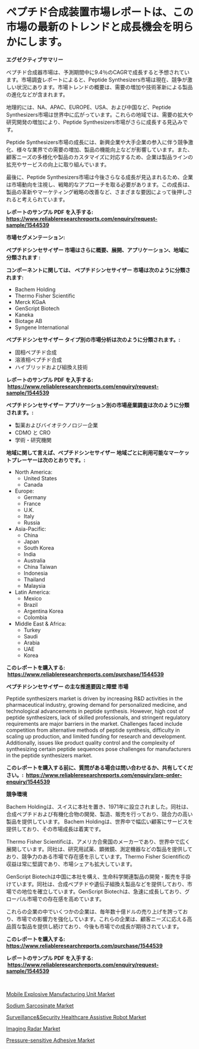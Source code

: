 <p><h1>ペプチド合成装置市場レポートは、この市場の最新のトレンドと成長機会を明らかにします。</h1></p><p><strong>エグゼクティブサマリー</strong></p>
<p><p>ペプチド合成器市場は、予測期間中に9.4％のCAGRで成長すると予想されています。市場調査レポートによると、Peptide Synthesizers市場は現在、競争が激しい状況にあります。市場トレンドの概要は、需要の増加や技術革新による製品の進化などが含まれます。</p><p>地理的には、NA、APAC、EUROPE、USA、および中国など、Peptide Synthesizers市場は世界中に広がっています。これらの地域では、需要の拡大や研究開発の増加により、Peptide Synthesizers市場がさらに成長する見込みです。</p><p>Peptide Synthesizers市場の成長には、新興企業や大手企業の参入に伴う競争激化、様々な業界での需要の増加、製品の機能向上などが影響しています。また、顧客ニーズの多様化や製品のカスタマイズに対応するため、企業は製品ラインの拡充やサービスの向上に取り組んでいます。</p><p>最後に、Peptide Synthesizers市場は今後さらなる成長が見込まれるため、企業は市場動向を注視し、戦略的なアプローチを取る必要があります。この成長は、製品の革新やマーケティング戦略の改善など、さまざまな要因によって後押しされると考えられています。</p></p>
<p><strong>レポートのサンプル PDF を入手する: <a href="https://www.reliableresearchreports.com/enquiry/request-sample/1544539">https://www.reliableresearchreports.com/enquiry/request-sample/1544539</a></strong></p>
<p><strong>市場セグメンテーション:</strong></p>
<p><strong> ペプチドシンセサイザー 市場はさらに概要、展開、アプリケーション、地域に分類されます :</strong></p>
<p><strong>コンポーネントに関しては、 ペプチドシンセサイザー 市場は次のように分類されます: &nbsp;</strong></p>
<p><ul><li>Bachem Holding</li><li>Thermo Fisher Scientific</li><li>Merck KGaA</li><li>GenScript Biotech</li><li>Kaneka</li><li>Biotage AB</li><li>Syngene International</li></ul></p>
<p><strong> ペプチドシンセサイザー タイプ別の市場分析は次のように分類されます。:</strong></p>
<p><ul><li>固相ペプチド合成</li><li>溶液相ペプチド合成</li><li>ハイブリッドおよび組換え技術</li></ul></p>
<p><strong>レポートのサンプル PDF を入手する: &nbsp;<a href="https://www.reliableresearchreports.com/enquiry/request-sample/1544539">https://www.reliableresearchreports.com/enquiry/request-sample/1544539</a></strong></p>
<p><strong> ペプチドシンセサイザー アプリケーション別の市場産業調査は次のように分類されます。:</strong></p>
<p><ul><li>製薬およびバイオテクノロジー企業</li><li>CDMO と CRO</li><li>学術・研究機関</li></ul></p>
<p><strong>地域に関して言えば、ペプチドシンセサイザー 地域ごとに利用可能なマーケットプレーヤーは次のとおりです。:</strong></p>
<p><ul>
    <li>
        North America:
        <ul>
            <li>United States</li>
            <li>Canada</li>
        </ul>
    </li>
    <li>
        Europe:
        <ul>
            <li>Germany</li>
            <li>France</li>
            <li>U.K.</li>
            <li>Italy</li>
            <li>Russia</li>
        </ul>
    </li>
    <li>
        Asia-Pacific:
        <ul>
            <li>China</li>
            <li>Japan</li>
            <li>South Korea</li>
            <li>India</li>
            <li>Australia</li>
            <li>China Taiwan</li>
            <li>Indonesia</li>
            <li>Thailand</li>
            <li>Malaysia</li>
        </ul>
    </li>
    <li>
        Latin America:
        <ul>
            <li>Mexico</li>
            <li>Brazil</li>
            <li>Argentina Korea</li>
            <li>Colombia</li>
        </ul>
    </li>
    <li>
        Middle East & Africa:
        <ul>
            <li>Turkey</li>
            <li>Saudi</li>
            <li>Arabia</li>
            <li>UAE</li>
            <li>Korea</li>
        </ul>
    </li>
    </ul></p>
<p><strong>このレポートを購入する: &nbsp;<a href="https://www.reliableresearchreports.com/purchase/1544539">https://www.reliableresearchreports.com/purchase/1544539</a></strong></p>
<p><strong>ペプチドシンセサイザー の主な推進要因と障壁 市場</strong></p>
<p><p>Peptide synthesizers market is driven by increasing R&D activities in the pharmaceutical industry, growing demand for personalized medicine, and technological advancements in peptide synthesis. However, high cost of peptide synthesizers, lack of skilled professionals, and stringent regulatory requirements are major barriers in the market. Challenges faced include competition from alternative methods of peptide synthesis, difficulty in scaling up production, and limited funding for research and development. Additionally, issues like product quality control and the complexity of synthesizing certain peptide sequences pose challenges for manufacturers in the peptide synthesizers market.</p></p>
<p><strong>このレポートを購入する前に、質問がある場合は問い合わせるか、共有してください。:&nbsp; <a href="https://www.reliableresearchreports.com/enquiry/pre-order-enquiry/1544539">https://www.reliableresearchreports.com/enquiry/pre-order-enquiry/1544539</a></strong></p>
<p><strong>競争環境</strong></p>
<p><p>Bachem Holdingは、スイスに本社を置き、1971年に設立されました。同社は、合成ペプチドおよび有機化合物の開発、製造、販売を行っており、競合力の高い製品を提供しています。 Bachem Holdingは、世界中で幅広い顧客にサービスを提供しており、その市場成長は着実です。 </p><p>Thermo Fisher Scientificは、アメリカ合衆国のメーカーであり、世界中で広く展開しています。同社は、研究用試薬、顕微鏡、測定機器などの製品を提供しており、競争力のある市場で存在感を示しています。Thermo Fisher Scientificの収益は常に堅調であり、市場シェアも拡大しています。</p><p>GenScript Biotechは中国に本社を構え、生命科学関連製品の開発・販売を手掛けています。同社は、合成ペプチドや遺伝子組換え製品などを提供しており、市場での地位を確立しています。GenScript Biotechは、急速に成長しており、グローバル市場での存在感を高めています。</p><p>これらの企業の中でいくつかの企業は、毎年数十億ドルの売り上げを誇っており、市場での影響力を強化しています。これらの企業は、顧客ニーズに応える高品質な製品を提供し続けており、今後も市場での成長が期待されています。</p></p>
<p><strong>このレポートを購入する: &nbsp; <a href="https://www.reliableresearchreports.com/purchase/1544539">https://www.reliableresearchreports.com/purchase/1544539</a></strong></p>
<p><strong>レポートのサンプル PDF を入手する: &nbsp;<a href="https://www.reliableresearchreports.com/enquiry/request-sample/1544539">https://www.reliableresearchreports.com/enquiry/request-sample/1544539</a></strong><strong></strong></p>
<p>&nbsp;</p>
<p><p><a href="https://view.publitas.com/reportprime-1/mobile-explosive-manufacturing-unit-market-research-report-the-key-to-successful-business-strategy-forecasted-for-period-from-2024-2031/">Mobile Explosive Manufacturing Unit Market</a></p><p><a href="https://military-diascia-e68.notion.site/Sodium-Sarcosinate-Market-Research-Report-Reveals-The-Latest-Trends-And-Opportunities-of-this-Market-7819f08a420f418ab79ac0930ee89ef8">Sodium Sarcosinate Market</a></p><p><a href="https://github.com/mauripalmi/Market-Research-Report-List-2/blob/main/surveillancesecurity-healthcare-assistive-robot-market.md">Surveillance&Security Healthcare Assistive Robot Market</a></p><p><a href="https://issuu.com/reportprime-2/docs/imaging-radar-market-size-2030.pptx">Imaging Radar Market</a></p><p><a href="https://sudsy-motorcycle-bbc.notion.site/Pressure-sensitive-Adhesive-Market-Size-Furnishes-Valuable-Information-Encompassing-Market-Share-Ma-0188a1177eaa462291b7ff8eb792f62d">Pressure-sensitive Adhesive Market</a></p></p>
